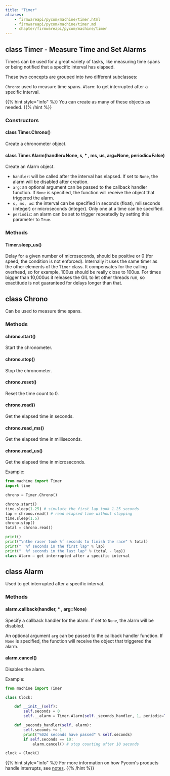 ```yaml
---
title: "Timer"
aliases:
    - firmwareapi/pycom/machine/timer.html
    - firmwareapi/pycom/machine/timer.md
    - chapter/firmwareapi/pycom/machine/timer
---
```

## class Timer - Measure Time and Set Alarms

Timers can be used for a great variety of tasks, like measuring time spans or being notified that a specific interval has elapsed.

These two concepts are grouped into two different subclasses:

`Chrono`: used to measure time spans. `Alarm`: to get interrupted after a specific interval.

{{% hint style="info" %}}
You can create as many of these objects as needed.
{{% /hint %}}

### Constructors

#### class Timer.Chrono()

Create a chronometer object.

#### class Timer.Alarm(handler=None, s, \* , ms, us, arg=None, periodic=False)

Create an Alarm object.

* `handler`: will be called after the interval has elapsed. If set to `None`, the alarm will be disabled after creation.
* `arg`: an optional argument can be passed to the callback handler function. If `None` is specified, the function will receive the object that triggered the alarm.
* `s, ms, us`: the interval can be specified in seconds (float), miliseconds (integer) or microseconds (integer). Only one at a time can be specified.
* `periodic`: an alarm can be set to trigger repeatedly by setting this parameter to `True`.

### Methods

#### Timer.sleep\_us()

Delay for a given number of microseconds, should be positive or 0 (for speed, the condition is not enforced). Internally it uses the same timer as the other elements of the `Timer` class. It compensates for the calling overhead, so for example, 100us should be really close to 100us. For times bigger than 10,000us it releases the GIL to let other threads run, so exactitude is not guaranteed for delays longer than that.

## class Chrono

Can be used to measure time spans.

### Methods

#### chrono.start()

Start the chronometer.

#### chrono.stop()

Stop the chronometer.

#### chrono.reset()

Reset the time count to 0.

#### chrono.read()

Get the elapsed time in seconds.

#### chrono.read\_ms()

Get the elapsed time in milliseconds.

#### chrono.read\_us()

Get the elapsed time in microseconds.

Example:

```python
from machine import Timer
import time

chrono = Timer.Chrono()

chrono.start()
time.sleep(1.25) # simulate the first lap took 1.25 seconds
lap = chrono.read() # read elapsed time without stopping
time.sleep(1.5)
chrono.stop()
total = chrono.read()

print()
print("\nthe racer took %f seconds to finish the race" % total)
print("  %f seconds in the first lap" % lap)
print("  %f seconds in the last lap" % (total - lap))
class Alarm – get interrupted after a specific interval
```

## class Alarm

Used to get interrupted after a specific interval.

### Methods

#### alarm.callback(handler, \* , arg=None)

Specify a callback handler for the alarm. If set to `None`, the alarm will be disabled.

An optional argument `arg` can be passed to the callback handler function. If `None` is specified, the function will receive the object that triggered the alarm.

#### alarm.cancel()

Disables the alarm.

Example:

```python
from machine import Timer

class Clock:

    def __init__(self):
        self.seconds = 0
        self.__alarm = Timer.Alarm(self._seconds_handler, 1, periodic=True)

    def _seconds_handler(self, alarm):
        self.seconds += 1
        print("%02d seconds have passed" % self.seconds)
        if self.seconds == 10:
            alarm.cancel() # stop counting after 10 seconds

clock = Clock()
```

{{% hint style="info" %}}
For more information on how Pycom's products handle interrupts, see [notes](../../../notes.md#interrupt-handling).
{{% /hint %}}
